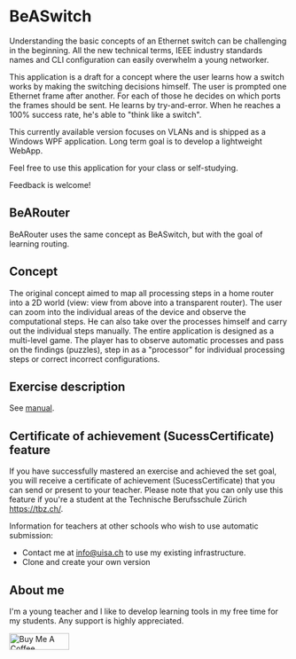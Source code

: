 # BeASwitch

Understanding the basic concepts of an Ethernet switch can be challenging in the beginning. All the new technical terms, IEEE industry standards names and CLI configuration can easily overwhelm a young networker. 

This application is a draft for a concept where the user learns how a switch works by making the switching decisions himself. 
The user is prompted one Ethernet frame after another. For each of those he decides on which ports the frames should be sent. He learns by try-and-error. When he reaches a 100% success rate, he's able to "think like a switch". 

This currently available version focuses on VLANs and is shipped as a Windows WPF application. Long term goal is to develop a lightweight WebApp. 

Feel free to use this application for your class or self-studying. 

Feedback is welcome!  

## BeARouter

BeARouter uses the same concept as BeASwitch, but with the goal of learning routing.

## Concept

The original concept aimed to map all processing steps in a home router into a 2D world (view: view from above into a transparent router). The user can zoom into the individual areas of the device and observe the computational steps. He can also take over the processes himself and carry out the individual steps manually. The entire application is designed as a multi-level game. The player has to observe automatic processes and pass on the findings (puzzles), step in as a "processor" for individual processing steps or correct incorrect configurations.

## Exercise description

See [manual](manual).

## Certificate of achievement (SucessCertificate) feature

If you have successfully mastered an exercise and achieved the set goal, you will receive a certificate of achievement (SucessCertificate) that you can send or present to your teacher. Please note that you can only use this feature if you're a student at the Technische Berufsschule Zürich https://tbz.ch/. 

Information for teachers at other schools who wish to use automatic submission:
- Contact me at info@uisa.ch to use my existing infrastructure.
- Clone and create your own version

## About me

I'm a young teacher and I like to develop learning tools in my free time for my students. Any support is highly appreciated. 

<a href="https://www.buymeacoffee.com/muqiuq" target="_blank"><img src="https://cdn.buymeacoffee.com/buttons/v2/default-yellow.png" alt="Buy Me A Coffee" style="height: 30px !important;width: 108px !important;" width="200"></a>
